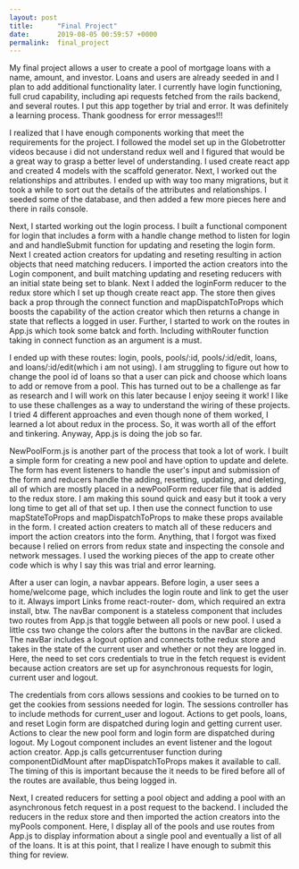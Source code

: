 ```yaml
---
layout: post
title:      "Final Project"
date:       2019-08-05 00:59:57 +0000
permalink:  final_project
---
```


My final project allows a user to create a pool of mortgage loans with a name, amount, and investor.  Loans and users are already seeded in and I plan to add additional functionality later.  I currently have login functioning, full crud capability, including api requests fetched from the rails backend, and several routes.  I put this app together by trial and error.  It was definitely a learning process.  Thank goodness for error messages!!!   

I realized that I have enough components working that meet the requirements for the project.  I followed the model set up in the Globetrotter videos because i did not understand redux well and I figured that would be a great way to grasp a better level of understanding.  I used create react app and created 4 models with the scaffold generator.  Next, I worked out the relationships and attributes.  I ended up with way too many migrations, but it took a while to sort out the details of the attributes and relationships.  I seeded some of the database, and then added a few more pieces here and there in rails console.  

Next, I started working out the login process.  I built a functional component for login that includes a form with a handle change method to listen for login and and handleSubmit function for updating and reseting the login form.  Next I created action creators for updating and reseting resulting in action objects that need matching reducers.  I imported the action creators into the Login component, and built matching updating and reseting reducers with an initial state being set to blank.  Next I added the loginForm reducer to the redux store which I set up though create react app.  The store then gives back a prop through the connect function and mapDispatchToProps which boosts the capability of the action creator which then returns a change in state that reflects a logged in user.  Further, I started to work on the routes in App.js which took some batck and forth.  Including withRouter function taking in connect function as an argument is a must.

I ended up with these routes:  login, pools, pools/:id, pools/:id/edit, loans, and loans/:id/edit(which i am not using).  I am struggling to figure out how to change the pool id of loans so that a user can pick and choose which loans to add or remove from a pool.  This has turned out to be a challenge as far as research and I will work on this later because I enjoy seeing it work!  I like to use these challenges as a way to understand the wiring of these projects.  I tried 4 different approaches and even though none of them worked, I learned a lot about redux in the process.  So, it was worth all of the effort and tinkering.  Anyway, App.js is doing the job so far.  

NewPoolForm.js is another part of the process that took a lot of work.  I built a simple form for creating a new pool and have option to update and delete.  The form has event listeners to handle the user's input and submission of the form and reducers handle the adding, resetting, updating, and deleting, all of which are mostly placed in a newPoolForm reducer file that is added to the redux store.  I am making this sound quick and easy but it took a very long time to get all of that set up.  I then use the connect function to use mapStateToProps and mapDispatchToProps to make these props available in the form.  I created action creaters to match all of these reducers and import the action creators into the form.  Anything, that I forgot was fixed because I relied on errors from redux state and inspecting the console and network messages.  I used the working pieces of the app to create other code which is why I say this was trial and error learning.  

After a user can login, a navbar appears.  Before login, a user sees a home/welcome page, which includes the login route and link to get the user to it.  Always import Links frome react-router- dom, which required an extra install, btw.  The navBar component is a stateless component that includes two routes from App.js that toggle between all pools or new pool.  I used a little css two change the colors after the buttons in the navBar are clicked.  The navBar includes a logout option and connects tothe redux store and takes in the state of the current user and whether or not they are logged in.  Here, the need to set cors credentials to true in the fetch request is evident because action creators are set up for asynchronous requests for login, current user and logout. 

The credentials from cors allows sessions and cookies to be turned on to get the cookies from sessions needed for login.  The sessions controller has to include methods for current_user and logout.  Actions to get pools, loans, and reset Login form are dispatched during login and getting current user.  Actions to clear the new pool form and login form are dispatched during logout.  My Logout component includes an event listener and  the logout action creator.  App.js calls getcurrentuser function during componentDidMount after mapDispatchToProps makes it available to call.  The timing of this is important because the it needs to be fired before all of the routes are available, thus being logged in.

Next, I created reducers for setting a pool object and adding a pool with an asynchronous fetch request in a post request to the backend.  I included the reducers in the redux store and then imported the action creators into the myPools component.  Here, I display all of the pools and use routes from App.js to display information about a single pool and eventually a list of all of the loans.  It is at this point, that I realize I have enough to submit this thing for review.  








